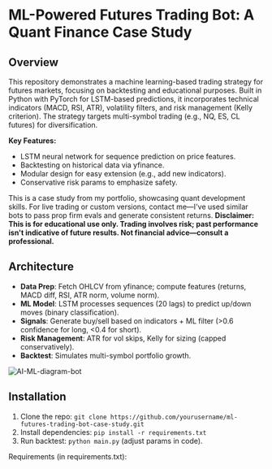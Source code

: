 # ML-Powered Futures Trading Bot: A Quant Finance Case Study

## Overview
This repository demonstrates a machine learning-based trading strategy for futures markets, focusing on backtesting and educational purposes. Built in Python with PyTorch for LSTM-based predictions, it incorporates technical indicators (MACD, RSI, ATR), volatility filters, and risk management (Kelly criterion). The strategy targets multi-symbol trading (e.g., NQ, ES, CL futures) for diversification.

**Key Features:**
- LSTM neural network for sequence prediction on price features.
- Backtesting on historical data via yfinance.
- Modular design for easy extension (e.g., add new indicators).
- Conservative risk params to emphasize safety.

This is a case study from my portfolio, showcasing quant development skills. For live trading or custom versions, contact me—I've used similar bots to pass prop firm evals and generate consistent returns. **Disclaimer: This is for educational use only. Trading involves risk; past performance isn't indicative of future results. Not financial advice—consult a professional.**

## Architecture
- **Data Prep**: Fetch OHLCV from yfinance; compute features (returns, MACD diff, RSI, ATR norm, volume norm).
- **ML Model**: LSTM processes sequences (20 lags) to predict up/down moves (binary classification).
- **Signals**: Generate buy/sell based on indicators + ML filter (>0.6 confidence for long, <0.4 for short).
- **Risk Management**: ATR for vol skips, Kelly for sizing (capped conservatively).
- **Backtest**: Simulates multi-symbol portfolio growth.

![AI-ML-diagram-bot](https://github.com/user-attachments/assets/2e38a3e1-0b04-488c-8319-34904b497da0)


## Installation
1. Clone the repo: `git clone https://github.com/yourusername/ml-futures-trading-bot-case-study.git`
2. Install dependencies: `pip install -r requirements.txt`
3. Run backtest: `python main.py` (adjust params in code).

Requirements (in requirements.txt):
